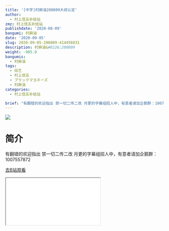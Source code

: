 ```yaml
---
title: '[中字]村麻油200809大叔认定'
author:
  - 村上信五补给站
zmz: 村上信五补给站
publishdate: '2020-08-09'
bangumi: 村麻油
date: '2020-09-05'
slug: 2020-09-05-200809-414456831
description: 村麻油&#8226;200809
weight: -905.0
bangumis:
  - 村麻油
tags:
  - 综艺
  - 村上信五
  - ブラックマヨネーズ
  - 村麻油
categories:
  - 村上信五补给站

brief: "有翻错的欢迎指出 禁一切二传二改 月更的字幕组招人中，有意者请加企鹅群：1007557872"
---
```

![](https://raw.githubusercontent.com/tcgriffith/owaraisite/master/static/tmpimg/054475793880506256974a0bbaec57a88a8e181f.jpg.480.jpg)
# 简介  
有翻错的欢迎指出
禁一切二传二改
月更的字幕组招人中，有意者请加企鹅群：1007557872  

[去B站观看](https://www.bilibili.com/video/av414456831/)
<div class ="resp-container"><iframe class="testiframe" src="//player.bilibili.com/player.html?aid=414456831"", scrolling="no", allowfullscreen="true" > </iframe></div> 
